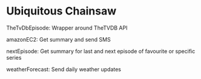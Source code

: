 # Ubiquitous Chainsaw
TheTvDbEpisode: Wrapper around TheTVDB API

amazonEC2: Get summary and send SMS

nextEpisode:  Get summary for last and next episode of favourite or specific series

weatherForecast: Send daily weather updates
